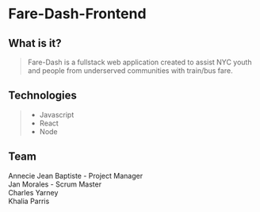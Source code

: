 # Fare-Dash-Frontend
## What is it?
> Fare-Dash is a fullstack web application created to assist NYC youth and people from underserved communities with train/bus fare.

## Technologies
> - Javascript
> - React
> - Node

## Team
Annecie Jean Baptiste - Project Manager
<br>Jan Morales - Scrum Master
<br>Charles Yarney
<br>Khalia Parris

